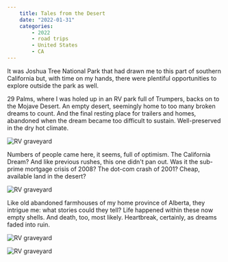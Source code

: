 ```yaml
---
    title: Tales from the Desert
    date: "2022-01-31"
    categories:
        - 2022
        - road trips
        - United States
        - CA
---
```




It was Joshua Tree National Park that had drawn me to this part of southern California but, with time on my hands, there were plentiful opportunities to explore outside the park as well. 

29 Palms, where I was holed up in an RV park full of Trumpers, backs on to the Mojave Desert. An empty desert, seemingly home to too many broken dreams to count. And the final resting place for trailers and homes, abandoned when the dream became too difficult to sustain. Well-preserved in the dry hot climate.

<!-- ![RV graveyard](../images/2022/2022-02-19-132102.jpg) -->
![RV graveyard](../images/2022/2022-01-16-170637.jpg)

Numbers of people came here, it seems, full of optimism. The California Dream? And like previous rushes, this one didn't pan out. Was it the sub-prime mortgage crisis of 2008? The dot-com crash of 2001? Cheap, available land in the desert?



![RV graveyard](../images/2022/2022-01-16-170900.jpg)

Like old abandoned farmhouses of my home province of Alberta, they intrigue me: what stories could they tell? Life happened within these now empty shells. And death, too, most likely. Heartbreak, certainly, as dreams faded into ruin. 

![RV graveyard](../images/2022/2022-01-14-152555.jpg)

![RV graveyard](../images/2022/2022-01-14-152520.jpg)